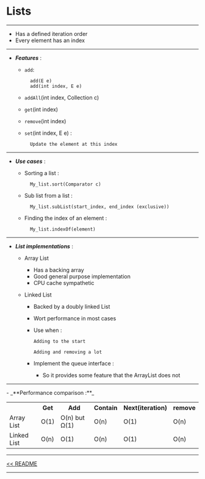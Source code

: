 <h1>Lists</h1>
<hr>

- Has a defined iteration order
- Every element has an index
<hr>

- _**Features**_ :
    
    - `add`:
  
            add(E e)
            add(int index, E e)
    
    - `addAll`(int index, Collection c)

    - `get`(int index)

    - `remove`(int index)

    - `set`(int index, E e) :
  
            Update the element at this index

<hr>

- **_Use cases_** :
    - Sorting a list :

            My_list.sort(Comparator c)

	- Sub list from a list :
		
            My_list.subList(start_index, end_index (exclusive))
	
	- Finding the index of an element :
      
            My_list.indexOf(element)

<hr>

- **_List implementations_** :
    - Array List
        - Has a backing array
        - Good general purpose implementation
        - CPU cache sympathetic
    
    - Linked List
      - Backed by a doubly linked List 
      - Wort performance in most cases
      - Use when :
                
            Adding to the start

            Adding and removing a lot

      - Implement the queue interface :
                
        * So it provides some feature that the ArrayList does not

<hr>
- _**Performance comparison :**_

<table>
<tr>
<th></th>
<th>Get</th>
<th>Add</th>
<th>Contain</th>
<th>Next(iteration)</th>
<th>remove</th>
</tr>

<tr>
<td>Array List</td>
<td>O(1)</td>
<td>O(n) but Ω(1)</td>
<td>O(n)</td>
<td>O(1)</td>
<td>O(n)</td>
</tr>

<tr>
<td>Linked List</td>
<td>O(n)</td>
<td>O(1)</td>
<td>O(n)</td>
<td>O(1)</td>
<td>O(n)</td>
</tr>
</table>

<hr>
<a href="README.md">&lt;&lt; README </a>
<hr>
